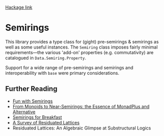 [Hackage link](http://hackage.haskell.org/package/rings)

# Semirings

This library provides a type class for (gight) pre-semirings & semirings as well as some useful instances. The `Semiring` class imposes fairly minimal requirements—the various 'add-on' properties  (e.g. commutativity) are catalogued in `Data.Semiring.Property`.

Support for a wide range of pre-semirings and semirings and interoperability with `base` were primary considerations.

## Further Reading

- [Fun with Semirings](http://stedolan.net/research/semirings.pdf)
- [From Monoids to Near-Semirings:
the Essence of MonadPlus and Alternative](http://citeseerx.ist.psu.edu/viewdoc/download?doi=10.1.1.723.1221&rep=rep1&type=pdf)
- [Semirings for Breakfast](https://marcpouly.ch/pdf/internal_100712.pdf)
- [A Survey of Residuated Lattices](https://www1.chapman.edu/~jipsen/reslat/rljt020206.pdf)
- Residuated Lattices: An Algebraic Glimpse at Substructural Logics
